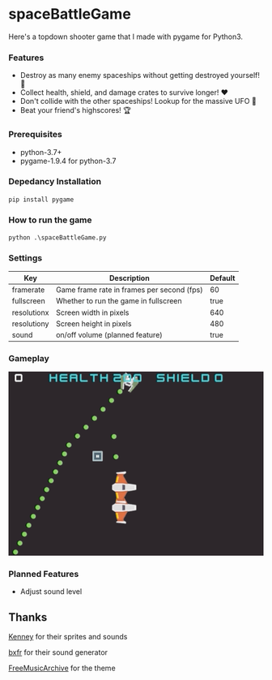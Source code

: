 # spaceBattleGame

Here's a topdown shooter game that I made with pygame for Python3.

### Features
- Destroy as many enemy spaceships without getting destroyed yourself! 💯
- Collect health, shield, and damage crates to survive longer! ❤️
- Don't collide with the other spaceships! Lookup for the massive UFO 👾
- Beat your friend's highscores! 🏆

### Prerequisites
- python-3.7+
- pygame-1.9.4 for python-3.7

### Depedancy Installation
```
pip install pygame
```

### How to run the game
```
python .\spaceBattleGame.py
```

### Settings
| Key         | Description                                | Default |
|-------------|--------------------------------------------|---------|
| framerate   | Game frame rate in frames per second (fps) | 60      |
| fullscreen  | Whether to run the game in fullscreen      | true    |
| resolutionx | Screen width in pixels                     | 640     |
| resolutiony | Screen height in pixels                    | 480     |
| sound       | on/off volume (planned feature)            | true    |

### Gameplay
![Space battle gameplay](./screenshots/gameplay.gif)


### Planned Features
- Adjust sound level

## Thanks
[Kenney](https://www.kenney.nl) for their sprites and sounds

[bxfr](https://www.bfxr.net) for their sound generator

[FreeMusicArchive](https://freemusicarchive.org) for the theme
